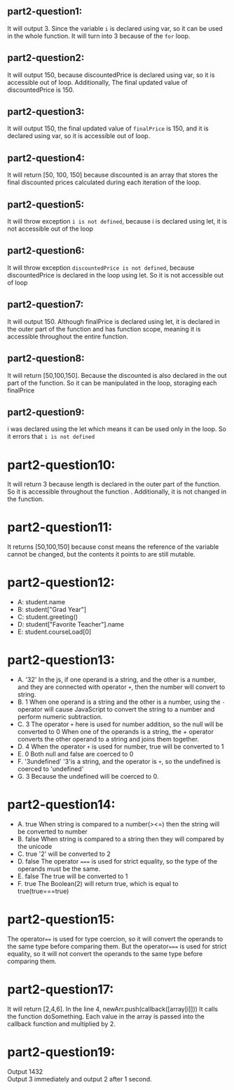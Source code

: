 ## part2-question1:  
It will output 3. Since the variable ```i``` is declared using var, so it can be used in the whole function. It will turn into
3 because of the ```for``` loop.

## part2-question2:  
It will output 150, because discountedPrice is declared using var, so it is accessible out of loop.
Additionally, The final updated value of discountedPrice is 150.

## part2-question3:  
It will output 150, the final updated value of ```finalPrice``` is 150, and it is declared using var, so it is accessible out of loop.

## part2-question4:
It will return [50, 100, 150] because discounted is an array that stores the final discounted prices calculated during each iteration of the loop.

## part2-question5:  
It will throw exception ```i is not defined```, because i is declared using let, it is not accessible out of the loop

## part2-question6:
It will throw exception ```discountedPrice is not defined```, because discountedPrice is declared in the loop using let.
So it is not accessible out of loop

 ## part2-question7:
It will output 150. Although finalPrice is declared using let, it is declared in the outer part of the function and has function scope, meaning it is accessible throughout the entire function. 

## part2-question8:  
It will return [50,100,150]. Because the discounted is also declared in the out part of the function.
So it can be manipulated in the loop, storaging each finalPrice

## part2-question9:  
i was declared using the let which means it can be used only in the loop. So it errors that ```i is not defined```

# part2-question10:
It will return 3 because length is declared in the outer part of the function. So it is accessible throughout the function
. Additionally, it is not changed in the function.

# part2-question11:
It returns [50,100,150] because const means the reference of the variable cannot be changed, but the contents it points to are still mutable.

# part2-question12:  
- A: student.name
- B: student["Grad Year"]
- C: student.greeting()
- D: student["Favorite Teacher"].name
- E: student.courseLoad[0]

# part2-question13:
- A. '32' In the js, if one operand is a string, and the other is a number, and they are connected
with operator ```+```, then the number will convert to string.
- B. 1  When one operand is a string and the other is a number, using the ```-``` 
operator will cause JavaScript to convert the string to a number and perform numeric subtraction.
- C. 3  The operator ```+``` here is used for number addition, so the null will be converted to 0
When one of the operands is a string, the + operator converts the other operand to a string and joins them together.
- D. 4  When the operator ```+``` is used for number, true will be converted to 1
- E. 0  Both null and false are coerced to 0
- F. '3undefined' '3'is a string, and the operator is ```+```, so the undefined is coerced to 'undefined'
- G. 3  Because the undefined will be coerced to 0.


# part2-question14:
- A. true When string is compared to a number(><=) then the string will be converted to number
- B. false When string is compared to a string then they will compared by the unicode
- C. true '2' will be converted to 2
- D. false The operator ```===``` is used for strict equality, so the type of the operands must be the same.
- E. false The true will be converted to 1
- F. true The Boolean(2) will return true, which is equal to true(true===true)

# part2-question15:
The operator```==``` is used for type coercion, so it will convert the operands to the same type before comparing them.
But the operator```===``` is used for strict equality, so it will not convert the operands to the same type before comparing them.

# part2-question17:  
It will return [2,4,6]. In the line 4, newArr.push(callback([array[i]]))
It calls the function doSomething. Each value in the array is passed into the callback function and multiplied by 2.

# part2-question19:
Output 1432  
Output 3 immediately and output 2 after 1 second.